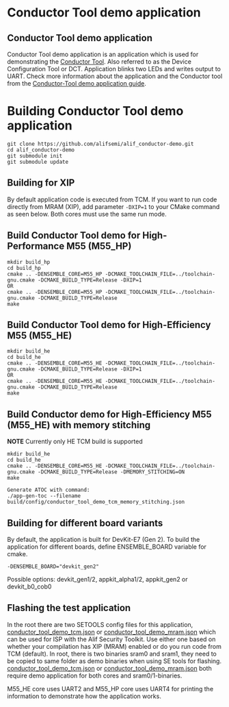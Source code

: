 # Conductor Tool demo application

## Conductor Tool demo application
Conductor Tool demo application is an application which is used for demonstrating the [Conductor Tool](https://conductor.alifsemi.com/). Also referred to as the Device Configuration Tool or DCT.
Application blinks two LEDs and writes output to UART.
Check more information about the application and the Conductor tool from the [Conductor-Tool demo application guide](Conductor-Tool.md).

# Building Conductor Tool demo application
```
git clone https://github.com/alifsemi/alif_conductor-demo.git
cd alif_conductor-demo
git submodule init
git submodule update
```

## Building for XIP
By default application code is executed from TCM. If you want to run code directly from MRAM (XIP), add parameter `-DXIP=1` to your CMake command as seen below.
Both cores must use the same run mode.

## Build Conductor Tool demo for High-Performance M55 (M55_HP)
```
mkdir build_hp
cd build_hp
cmake .. -DENSEMBLE_CORE=M55_HP -DCMAKE_TOOLCHAIN_FILE=../toolchain-gnu.cmake -DCMAKE_BUILD_TYPE=Release -DXIP=1
OR
cmake .. -DENSEMBLE_CORE=M55_HP -DCMAKE_TOOLCHAIN_FILE=../toolchain-gnu.cmake -DCMAKE_BUILD_TYPE=Release
make
```

## Build Conductor Tool demo for High-Efficiency M55 (M55_HE)
```
mkdir build_he
cd build_he
cmake .. -DENSEMBLE_CORE=M55_HE -DCMAKE_TOOLCHAIN_FILE=../toolchain-gnu.cmake -DCMAKE_BUILD_TYPE=Release -DXIP=1
OR
cmake .. -DENSEMBLE_CORE=M55_HE -DCMAKE_TOOLCHAIN_FILE=../toolchain-gnu.cmake -DCMAKE_BUILD_TYPE=Release
make
```

## Build Conductor demo for High-Efficiency M55 (M55_HE) with memory stitching

**NOTE** Currently only HE TCM build is supported
```
mkdir build_he
cd build_he
cmake .. -DENSEMBLE_CORE=M55_HE -DCMAKE_TOOLCHAIN_FILE=../toolchain-gnu.cmake -DCMAKE_BUILD_TYPE=Release -DMEMORY_STITCHING=ON
make

Generate ATOC with command:
./app-gen-toc --filename build/config/conductor_tool_demo_tcm_memory_stitching.json
```

## Building for different board variants
By default, the application is built for DevKit-E7 (Gen 2).
To build the application for different boards, define ENSEMBLE_BOARD variable for cmake.
```
-DENSEMBLE_BOARD="devkit_gen2"
```
Possible options: devkit_gen1/2, appkit_alpha1/2, appkit_gen2 or devkit_b0_cob0

## Flashing the test application
In the root there are two SETOOLS config files for this application, [conductor_tool_demo_tcm.json](conductor_tool_demo_tcm.json) or [conductor_tool_demo_mram.json](conductor_tool_demo_mram.json) which can be used for ISP with the Alif Security Toolkit.
Use either one based on whether your compilation has XIP (MRAM) enabled or do you run code from TCM (default). In root, there is two binaries sram0 and sram1, they need to be copied to same folder as demo binaries when
using SE tools for flashing. [conductor_tool_demo_tcm.json](conductor_tool_demo_tcm.json) or [conductor_tool_demo_mram.json](conductor_tool_demo_mram.json) both require demo application for both cores and sram0/1-binaries.

M55_HE core uses UART2 and M55_HP core uses UART4 for printing the information to demonstrate how the application works.
